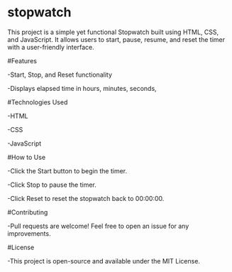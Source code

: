 # stopwatch
This project is a simple yet functional Stopwatch built using HTML, CSS, and JavaScript. It allows users to start, pause, resume, and reset the timer with a user-friendly interface.

#Features

-Start, Stop, and Reset functionality

-Displays elapsed time in hours, minutes, seconds,


#Technologies Used

-HTML

-CSS

-JavaScript

#How to Use

-Click the Start button to begin the timer.

-Click Stop to pause the timer.

-Click Reset to reset the stopwatch back to 00:00:00.

#Contributing

-Pull requests are welcome! Feel free to open an issue for any improvements.

#License

-This project is open-source and available under the MIT License.




